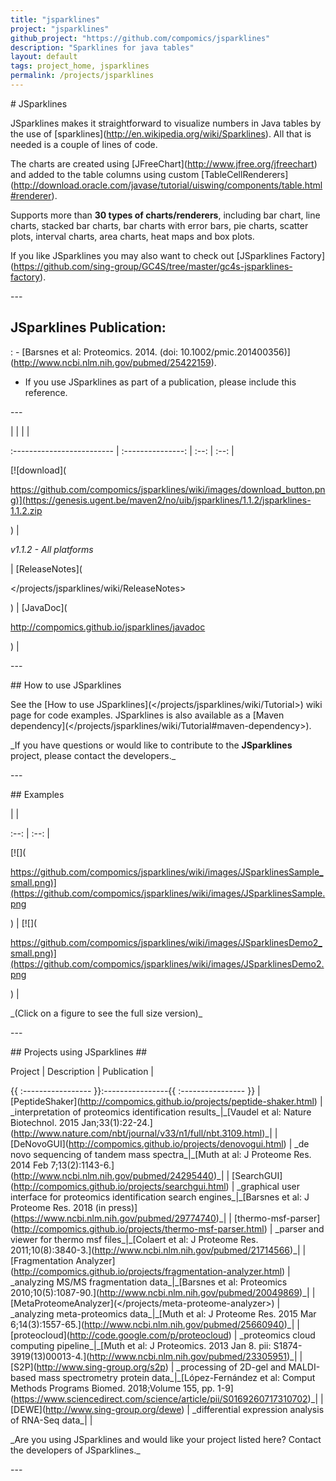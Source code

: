```yaml
---
title: "jsparklines"
project: "jsparklines"
github_project: "https://github.com/compomics/jsparklines"
description: "Sparklines for java tables"
layout: default
tags: project_home, jsparklines
permalink: /projects/jsparklines
---
```


\# JSparklines

JSparklines makes it straightforward to visualize numbers in Java tables by the use of \[sparklines\](<http://en.wikipedia.org/wiki/Sparklines>). All that is needed is a couple of lines of code.

The charts are created using \[JFreeChart\](<http://www.jfree.org/jfreechart>) and added to the table columns using custom \[TableCellRenderers\](<http://download.oracle.com/javase/tutorial/uiswing/components/table.html#renderer>).

Supports more than **30 types of charts/renderers**, including bar chart, line charts, stacked bar charts, bar charts with error bars, pie charts, scatter plots, interval charts, area charts, heat maps and box plots.

If you like JSparklines you may also want to check out \[JSparklines Factory\](<https://github.com/sing-group/GC4S/tree/master/gc4s-jsparklines-factory>).

\---

## JSparklines Publication:
: - \[Barsnes et al: Proteomics. 2014. (doi: 10.1002/pmic.201400356)\](<http://www.ncbi.nlm.nih.gov/pubmed/25422159>).
  - If you use JSparklines as part of a publication, please include this reference.

\---

| | | |

:------------------------- | :---------------: | :--: | :--: |

\[!\[download\](

<https://github.com/compomics/jsparklines/wiki/images/download_button.png)](https://genesis.ugent.be/maven2/no/uib/jsparklines/1.1.2/jsparklines-1.1.2.zip>

) | 

*v1.1.2 - All platforms*

 | \[ReleaseNotes\](

</projects/jsparklines/wiki/ReleaseNotes>

) | \[JavaDoc\](

<http://compomics.github.io/jsparklines/javadoc>

) |

\---

\## How to use JSparklines

See the \[How to use JSparklines\](</projects/jsparklines/wiki/Tutorial>) wiki page for code examples. JSparklines is also available as a \[Maven dependency\](</projects/jsparklines/wiki/Tutorial#maven-dependency>).

\_If you have questions or would like to contribute to the **JSparklines** project, please contact the developers.\_

\---

\## Examples

| |

:--: | :--: |

\[!\[\](

<https://github.com/compomics/jsparklines/wiki/images/JSparklinesSample_small.png)](https://github.com/compomics/jsparklines/wiki/images/JSparklinesSample.png>

) | \[!\[\](

<https://github.com/compomics/jsparklines/wiki/images/JSparklinesDemo2_small.png)](https://github.com/compomics/jsparklines/wiki/images/JSparklinesDemo2.png>

) |

\_(Click on a figure to see the full size version)\_

\---

\## Projects using JSparklines ##

Project | Description | Publication |

{{ :----------------- }}:----------------{{ :---------------- }}
| \[PeptideShaker\](<http://compomics.github.io/projects/peptide-shaker.html>) | \_interpretation of proteomics identification results\_|\_\[Vaudel et al: Nature Biotechnol. 2015 Jan;33(1):22-24.\](<http://www.nature.com/nbt/journal/v33/n1/full/nbt.3109.html>)\_|
| \[DeNovoGUI\](<http://compomics.github.io/projects/denovogui.html>) | \_de novo sequencing of tandem mass spectra\_|\_\[Muth at al: J Proteome Res. 2014 Feb 7;13(2):1143-6.\](<http://www.ncbi.nlm.nih.gov/pubmed/24295440>)\_|
| \[SearchGUI\](<http://compomics.github.io/projects/searchgui.html>) | \_graphical user interface for proteomics identification search engines\_|\_\[Barsnes et al: J Proteome Res. 2018 (in press)\](<https://www.ncbi.nlm.nih.gov/pubmed/29774740>)\_|
| \[thermo-msf-parser\](<http://compomics.github.io/projects/thermo-msf-parser.html>) | \_parser and viewer for thermo msf files\_|\_\[Colaert et al: J Proteome Res. 2011;10(8):3840-3.\](<http://www.ncbi.nlm.nih.gov/pubmed/21714566>)\_|
| \[Fragmentation Analyzer\](<http://compomics.github.io/projects/fragmentation-analyzer.html>) | \_analyzing MS/MS fragmentation data\_|\_\[Barsnes et al: Proteomics 2010;10(5):1087-90.\](<http://www.ncbi.nlm.nih.gov/pubmed/20049869>)\_|
| \[MetaProteomeAnalyzer\](</projects/meta-proteome-analyzer>) | \_analyzing meta-proteomics data\_|\_\[Muth et al: J Proteome Res. 2015 Mar 6;14(3):1557-65.\](<http://www.ncbi.nlm.nih.gov/pubmed/25660940>)\_|
| \[proteocloud\](<http://code.google.com/p/proteocloud>) | \_proteomics cloud computing pipeline\_|\_\[Muth et al: J Proteomics. 2013 Jan 8. pii: S1874-3919(13)00013-4.\](<http://www.ncbi.nlm.nih.gov/pubmed/23305951>)\_|
| \[S2P\](<http://www.sing-group.org/s2p>) | \_processing of 2D-gel and MALDI-based mass spectrometry protein data\_|\_\[López-Fernández et al: Comput Methods Programs Biomed. 2018;Volume 155, pp. 1-9\](<https://www.sciencedirect.com/science/article/pii/S0169260717310702>)\_|
| \[DEWE\](<http://www.sing-group.org/dewe>) | \_differential expression analysis of RNA-Seq data\_| |

\_Are you using JSparklines and would like your project listed here? Contact the developers of JSparklines.\_

\---

